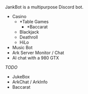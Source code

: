 JankBot is a multipurpose Discord bot.
- Casino
  - *Table Games
    - *Baccarat
  - Blackjack
  - Deathroll
  - HiLo
- Music Bot
- Ark Server Monitor / Chat
- AI chat with a 980 GTX

*TODO*
- JukeBox
- ArkChat / ArkInfo
- Baccarat
